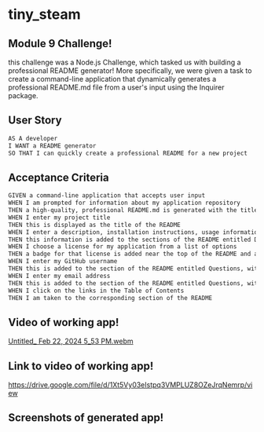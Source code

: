 # tiny_steam

## Module 9 Challenge!

this challenge was a Node.js Challenge, which tasked us with building a professional README generator! More specifically, we were given a task to create a command-line application that dynamically generates a professional README.md file from a user's input using the Inquirer package.

## User Story

```md
AS A developer
I WANT a README generator
SO THAT I can quickly create a professional README for a new project
```

## Acceptance Criteria

```md
GIVEN a command-line application that accepts user input
WHEN I am prompted for information about my application repository
THEN a high-quality, professional README.md is generated with the title of my project and sections entitled Description, Table of Contents, Installation, Usage, License, Contributing, Tests, and Questions
WHEN I enter my project title
THEN this is displayed as the title of the README
WHEN I enter a description, installation instructions, usage information, contribution guidelines, and test instructions
THEN this information is added to the sections of the README entitled Description, Installation, Usage, Contributing, and Tests
WHEN I choose a license for my application from a list of options
THEN a badge for that license is added near the top of the README and a notice is added to the section of the README entitled License that explains which license the application is covered under
WHEN I enter my GitHub username
THEN this is added to the section of the README entitled Questions, with a link to my GitHub profile
WHEN I enter my email address
THEN this is added to the section of the README entitled Questions, with instructions on how to reach me with additional questions
WHEN I click on the links in the Table of Contents
THEN I am taken to the corresponding section of the README
```

## Video of working app!

[Untitled_ Feb 22, 2024 5_53 PM.webm](https://github.com/jacksonjjones/tiny_steam/assets/152823903/c1a3340b-4bdd-4cb0-8fab-98ee71d1abdc)

## Link to video of working app!

https://drive.google.com/file/d/1Xt5Vy03eIstpq3VMPLUZ8OZeJrqNemrp/view

## Screenshots of generated app!
